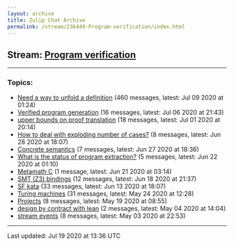 ```yaml
---
layout: archive
title: Zulip Chat Archive
permalink: /stream/236449-Program-verification/index.html
---
```


## Stream: [Program verification](http://robertylewis.com/archive/stream/236449-Program-verification/index.html)
---

### Topics:

* [Need a way to unfold a definition](topic/Need.20a.20way.20to.20unfold.20a.20definition.html) (460 messages, latest: Jul 09 2020 at 01:24)
* [Verified program generation](topic/Verified.20program.20generation.html) (16 messages, latest: Jul 06 2020 at 21:43)
* [upper bounds on proof translation](topic/upper.20bounds.20on.20proof.20translation.html) (18 messages, latest: Jul 01 2020 at 20:14)
* [How to deal with exploding number of cases?](topic/How.20to.20deal.20with.20exploding.20number.20of.20cases.3F.html) (8 messages, latest: Jun 28 2020 at 18:07)
* [Concrete semantics](topic/Concrete.20semantics.html) (7 messages, latest: Jun 27 2020 at 18:36)
* [What is the status of program extraction?](topic/What.20is.20the.20status.20of.20program.20extraction.3F.html) (5 messages, latest: Jun 22 2020 at 01:10)
* [Metamath C](topic/Metamath.20C.html) (1 message, latest: Jun 21 2020 at 03:14)
* [SMT (Z3) bindings](topic/SMT.20(Z3).20bindings.html) (12 messages, latest: Jun 18 2020 at 21:37)
* [SF kata](topic/SF.20kata.html) (33 messages, latest: Jun 13 2020 at 18:07)
* [Turing machines](topic/Turing.20machines.html) (31 messages, latest: May 24 2020 at 12:28)
* [Projects](topic/Projects.html) (8 messages, latest: May 19 2020 at 08:55)
* [design by contract with lean](topic/design.20by.20contract.20with.20lean.html) (2 messages, latest: May 04 2020 at 14:04)
* [stream events](topic/stream.20events.html) (8 messages, latest: May 03 2020 at 22:53)

<hr><p>Last updated: Jul 19 2020 at 13:36 UTC</p>